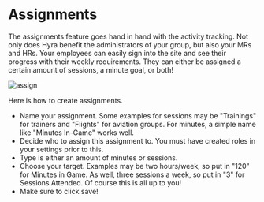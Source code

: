 # Assignments
The assignments feature goes hand in hand with the activity tracking. Not only does Hyra benefit the administrators of your group, but also your MRs and HRs. Your employees can easily sign into the site and see their progress with their weekly requirements. They can either be assigned a certain amount of sessions, a minute goal, or both! 

![assign](/img/assign.PNG)

Here is how to create assignments.

- Name your assignment. Some examples for sessions may be "Trainings" for trainers and "Flights" for aviation groups. For minutes, a simple name like "Minutes In-Game" works well.
- Decide who to assign this assignment to. You must have created roles in your settings prior to this.
- Type is either an amount of minutes or sessions.
- Choose your target. Examples may be two hours/week, so put in "120" for Minutes in Game. As well, three sessions a week, so put in "3" for Sessions Attended. Of course this is all up to you!
- Make sure to click save!